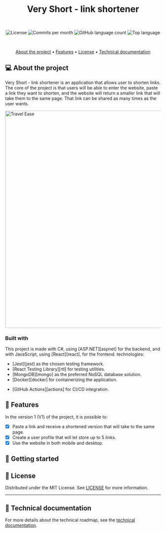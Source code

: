 <!-- <p align="center">
  <a alt="Travel Ease logo" href="#"><img src="./docs/img/logo.svg"  width="200px"></a>
</p> -->

<h1 align="center">Very Short - link shortener</h1>
<!-- <p align="center">The easiest way to plan your travel!</p> -->
<br>

<p align="center">
  <!-- license -->
  <img alt="License" src="https://img.shields.io/github/license/VenicioAugusto/vs-link-shortener?color=cb4c83">
  <!-- commits per month -->
  <img alt="Commits per month" src="https://img.shields.io/github/commit-activity/m/VenicioAugusto/vs-link-shortener?color=574ccb">
  <!-- languages -->
  <img alt="GitHub language count" src="https://img.shields.io/github/languages/count/VenicioAugusto/vs-link-shortener?color=CB504C">
  <!-- top language-->
  <img alt="Top language" src="https://img.shields.io/github/languages/top/VenicioAugusto/vs-link-shortener?color=cb744c">
</p>
<br>

<!-- TABLE OF CONTENTS -->
<p align="center">
  <a href="#-about-the-project">About the project</a> •
  <a href="#-features">Features</a> •
  <!-- <a href="#-roadmap">Roadmap</a> • -->
  <!-- <a href="#-getting-started">Getting started</a> • -->
  <a href="#-license">License</a> •
  <a href="#-tech">Technical documentation</a>
</p>

## 💻 About the project

Very Short - link shortener is an application that allows user to shorten links.
The core of the project is that users will be able to enter the website, paste a link they want to shorten, and the website will return a smaller link that will take them to the same page. That link can be shared as many times as the user wants.

<img alt="Travel Ease " src="./docs/img/project.png" width="700px">

### Built with

This project is made with C#, using [ASP.NET][aspnet] for the backend, and with JavaScript, using [React][react], for the frontend.
technologies:

<!-- - [Storybook][storybook] for developing the UI components in isolation. -->
<!-- - [Styled Components][styled] for styling the React components. -->
- [Jest][jest] as the chosen testing framework.
- [React Testing Library][rtl] for testing utilities.
- [MongoDB][mongo] as the preferred NoSQL database solution.
- [Docker][docker] for containerizing the application.
<!-- - [Terraform][terraform] for provisioning the Azure WebApp infrastructure. -->
- [GitHub Actions][actions] for CI/CD integration.

## 🎨 Features

In the version 1 (V1) of the project, it is possible to:

- [x] Paste a link and receive a shortened version that will take to the same page.
- [x] Create a user profile that will let store up to 5 links.
- [x] Use the website in both mobile and desktop.

<!-- ## 🎯 Roadmap

### Version 1 (V1)

- **Backend Get**: Backend serving a JSON file.
- **Backend Post**: Backend receiving a JSON file and saving it at the database.
- **Login system**: Authentication system.

### Version 2 (V2)

- **Frontend Get**: Frontend working with a received JSON file.
- **Frontend Post**: Frontend working serving a JSON file.

### Version 3 (V3)

- **Visual Improvements**: Adjust any visuals to be responsive for both mobile and desktop.

### Version 4 (V4)

- **Extensions**: Turn the application into a web extension. -->

<!-- - **Tag Expansion**: Users will have more tags to broaden search criteria options.
- **Departure City**: Users will have the option to specify their departure city.
- **Departure Date**: Users will be able to select their desired departure date.
- **Currency Selection**: Users will be able to choose their preferred currency for pricing.
- **Real Data Integration**: Integration with real-world data will enhance the authenticity of information.
- **Login and Sign-Up Options**: Users will have the convenience of logging in or signing up using Microsoft or Google providers.

### Version 3 (V3)

- **Favorite Places**: Users will have the ability to save their favorite travel destinations.
- **Home Recommendations**: Recommendations will be provided based on saved favorite places.
- **Hotel and Flight Filters**:
  - **Hotel**:
    - Reviews
    - Distance from downtown
    - Breakfast availability
    - Price range
    - Amenities
  - **Flight**:
    - Number of stops
    - Cabin class
    - Airline preference
    - Departure and arrival times
    - Baggage allowance

### Version 4 (V4)

- **Login and Registration without Providers**: Users will have the option for custom login and registration directly within the application.
- **Account Settings**: Users will have access to account settings for managing preferences and personal information.
- **Round Trip or One-Way Trip**: Users will be able to specify whether their trip is a round trip or one-way.
- **Expanded Hotel and Flight Filters**: Enhancements will be implemented to offer users more sophisticated filtering options for hotels and flights. -->

## 🏁 Getting started
<!-- 
### Prerequisites

Before setting up the project locally, ensure you have the following prerequisites ready:

1. **Node.js 20+**: Install Node.js version 20 or later. You can download and install Node.js from [here][node].

2. **MongoDB Database Tools**: Install MongoDB Database Tools to use the same mocked data without issues. Installation instructions can be found [here][mongotools].

3. **MongoDB Atlas Account**: Sign up for a MongoDB Atlas account to host the database. You can create an account [here][atlas].

If you plan to deploy it on the cloud, you'll need:

1. **Terraform**: Ensure you have Terraform installed on your machine. If not, you can download and install it from [here][terraformcli].

2. **Azure CLI**: Install the Azure CLI to interact with Azure services from the command line. Installation instructions can be found [here][azurecli].

3. **Docker Hub Account**: You'll need a Docker Hub account for containerization. Sign up for an account [here][hub].

4. **Azure Account**: You'll require an Azure account for provisioning resources. Sign up for free [here][azure].

5. **Extra**: You'll need to create and store the necessary secrets and environment variables on your GitHub and update the [GitHub workflow](./.github/workflows/main_sastravelplanner.yml) if necessary. For more information, see [this documentation][secrets].

Once you have all these pieces in place, you can proceed with setting up the project locally.

### Installation

In order to run the project locally, follow these steps:

1. Clone the repository.

```bash
git clone https://github.com/your-username/project-name.git
```

Replace `your-username` with your GitHub username and `project-name` with the name of the project.

2. Change into the project directory:

```bash
cd <project-name>
```

3. Install the project dependencies using npm:

```bash
npm install
```

4. Set up the database:

a. Run Prisma migration to create database schema:

```bash
npx prisma db push
```

b. Import mock data into the database (replace `<DATABASE_URL>` and `<collection-name>` accordingly):

```bash
mongoimport --uri <DATABASE_URL> --collection <collection-name> --drop --file ./src/lib/db/mocks/<collection-name>-data.json
```

5. View the application

Open your web browser and navigate to `http://localhost:3000` to view the application running locally.

You are now ready to start working on the project locally! 😊 -->

## 📃 License

Distributed under the MIT License. See [LICENSE](./LICENSE) for more information.

---

## 🌟 Technical documentation

For more details about the technical roadmap, see the [technical documentation](./docs/README.md).

<!-- LINKS-->

<!-- [travelease]: https://sastravelplanner.azurewebsites.net/
[next]: https://nextjs.org/
[storybook]: https://storybook.js.org/
[styled]: https://styled-components.com/
[jest]: https://jestjs.io/
[rtl]: https://testing-library.com/
[prisma]: https://www.prisma.io/
[mongo]: https://www.mongodb.com/
[docker]: https://www.docker.com/
[terraform]: https://www.terraform.io/
[actions]: https://docs.github.com/en/actions
[node]: https://nodejs.org/
[mongotools]: https://www.mongodb.com/docs/database-tools/
[atlas]: https://www.mongodb.com/cloud/atlas
[hub]: https://hub.docker.com/
[azure]: https://azure.microsoft.com/
[terraformcli]: https://www.terraform.io/downloads.html
[azurecli]: https://docs.microsoft.com/en-us/cli/azure/install-azure-cli
[secrets]: https://docs.github.com/en/actions/security-guides/using-secrets-in-github-actions -->